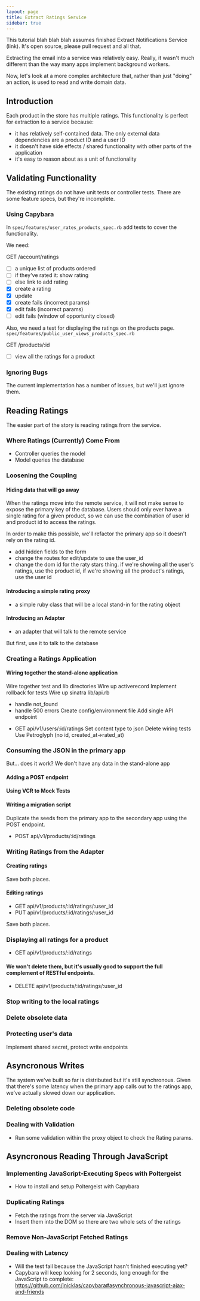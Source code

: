 ```yaml
---
layout: page
title: Extract Ratings Service
sidebar: true
---
```


This tutorial blah blah blah assumes finished Extract Notifications Service (link). It's open source, please pull request and all that.

Extracting the email into a service was relatively easy. Really, it wasn't much different than the way many apps implement background workers.

Now, let's look at a more complex architecture that, rather than just "doing" an action, is used to read and write domain data.

## Introduction

Each product in the store has multiple ratings. This functionality is perfect for extraction to a service because:

* it has relatively self-contained data. The only external data dependencies are a product ID and a user ID
* it doesn't have side effects / shared functionality with other parts of the application
* it's easy to reason about as a unit of functionality

## Validating Functionality

The existing ratings do not have unit tests or controller tests. There are some feature specs, but they're incomplete.

### Using Capybara

In `spec/features/user_rates_products_spec.rb` add tests to cover the functionality.

We need:

GET /account/ratings

-[ ] a unique list of products ordered
-[ ] if they've rated it: show rating
-[ ] else link to add rating
-[x] create a rating
-[x] update
-[x] create fails (incorrect params)
-[x] edit fails (incorrect params)
-[ ] edit fails (window of opportunity closed)

Also, we need a test for displaying the ratings on the products page.
`spec/features/public_user_views_products_spec.rb`

GET /products/:id
-[ ] view all the ratings for a product

### Ignoring Bugs

The current implementation has a number of issues, but we'll just ignore them.

## Reading Ratings

The easier part of the story is reading ratings from the service.

### Where Ratings (Currently) Come From

* Controller queries the model
* Model queries the database

### Loosening the Coupling

#### Hiding data that will go away

When the ratings move into the remote service, it will not make sense to expose the primary key of the database. Users should only ever have a single rating for a given product, so we can use the combination of user id and product id to access the ratings.

In order to make this possible, we'll refactor the primary app so it doesn't rely on the rating id.

* add hidden fields to the form
* change the routes for edit/update to use the user_id
* change the dom id for the raty stars thing.
  if we're showing all the user's ratings, use the product id,
  if we're showing all the product's ratings, use the user id

#### Introducing a simple rating proxy

* a simple ruby class that will be a local stand-in for the rating object

#### Introducing an Adapter

* an adapter that will talk to the remote service

But first, use it to talk to the database

### Creating a Ratings Application

#### Wiring together the stand-alone application

Wire together test and lib directories
Wire up activerecord
Implement rollback for tests
Wire up sinatra lib/api.rb
 - handle not_found
 - handle 500 errors
Create config/environment file
Add single API endpoint
* GET    api/v1/users/:id/ratings
Set content type to json
Delete wiring tests
Use Petroglyph (no id, created_at->rated_at)

### Consuming the JSON in the primary app

But... does it work? We don't have any data in the stand-alone app

#### Adding a POST endpoint

#### Using VCR to Mock Tests

#### Writing a migration script

Duplicate the seeds from the primary app to the secondary app using the POST endpoint.

* POST   api/v1/products/:id/ratings

### Writing Ratings from the Adapter

#### Creating ratings

Save both places.

#### Editing ratings

* GET    api/v1/products/:id/ratings/:user_id
* PUT    api/v1/products/:id/ratings/:user_id

Save both places.

### Displaying all ratings for a product

* GET    api/v1/products/:id/ratings

#### We won't delete them, but it's usually good to support the full complement of RESTful endpoints.

* DELETE api/v1/products/:id/ratings/:user_id

### Stop writing to the local ratings

### Delete obsolete data

### Protecting user's data

Implement shared secret, protect write endpoints

## Asyncronous Writes

The system we've built so far is distributed but it's still synchronous. Given that there's some latency when the primary app calls out to the ratings app, we've actually slowed down our application.

### Deleting obsolete code

### Dealing with Validation

* Run some validation within the proxy object to check the Rating params.

## Asyncronous Reading Through JavaScript

### Implementing JavaScript-Executing Specs with Poltergeist

* How to install and setup Poltergeist with Capybara

### Duplicating Ratings

* Fetch the ratings from the server via JavaScript
* Insert them into the DOM so there are two whole sets of the ratings

### Remove Non-JavaScript Fetched Ratings

### Dealing with Latency

* Will the test fail because the JavaScript hasn't finished executing yet?
* Capybara will keep looking for 2 seconds, long enough for the JavaScript to complete: https://github.com/jnicklas/capybara#asynchronous-javascript-ajax-and-friends

